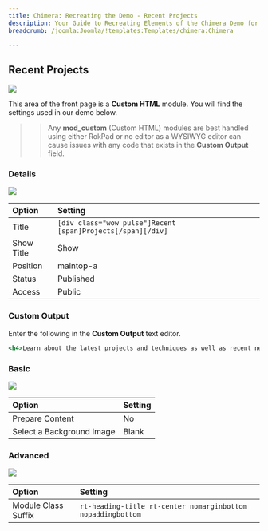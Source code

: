 ```yaml
---
title: Chimera: Recreating the Demo - Recent Projects
description: Your Guide to Recreating Elements of the Chimera Demo for Joomla
breadcrumb: /joomla:Joomla/!templates:Templates/chimera:Chimera

---
```


Recent Projects
-----

![][demo]

This area of the front page is a **Custom HTML** module. You will find the settings used in our demo below.

>> Any **mod_custom** (Custom HTML) modules are best handled using either RokPad or no editor as a WYSIWYG editor can cause issues with any code that exists in the **Custom Output** field.

### Details

![][demo2]

| Option     | Setting                                                     |  
| :--------- | :---------------------------------------------------------- |  
| Title      | `[div class="wow pulse"]Recent [span]Projects[/span][/div]` |  
| Show Title | Show                                                        |  
| Position   | maintop-a                                                   |  
| Status     | Published                                                   |  
| Access     | Public                                                      |  

### Custom Output

Enter the following in the **Custom Output** text editor.

~~~ .html
<h4>Learn about the latest projects and techniques as well as recent news with these informative articles and posts</h4>
~~~

### Basic

![][demo3]

| Option                    | Setting     |
| :----------               | :---------- |
| Prepare Content           | No          |
| Select a Background Image | Blank       |

### Advanced

![][demo4]

| Option              | Setting                                                     |  
| :------------------ | :---------------------------------------------------------- |  
| Module Class Suffix | `rt-heading-title rt-center nomarginbottom nopaddingbottom` |  

[demo]: assets/demo_7.jpeg
[demo2]: assets/demo_7a.jpeg
[demo3]: assets/demo_7b.jpeg
[demo4]: assets/demo_7c.jpeg
